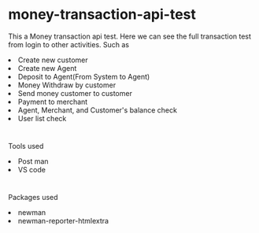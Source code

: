 # money-transaction-api-test

<p >This a Money transaction api test. Here we can see the full transaction test from login to other activities. Such as </p>

<li>Create new customer</li>
<li>Create new Agent </li>
<li>Deposit to Agent(From System to Agent)</li>
<li>Money Withdraw by customer</li>
<li>Send money customer to customer</li>
<li>Payment to merchant</li>
<li>Agent, Merchant, and Customer's balance check</li>
<li>User list check</li>
<h1></h1>
<p>Tools used</p>
<li>Post man</li>
<li>VS code</li>
<h1></h1>
<p>Packages used</p>
<li>newman</li>
<li>newman-reporter-htmlextra</li>

